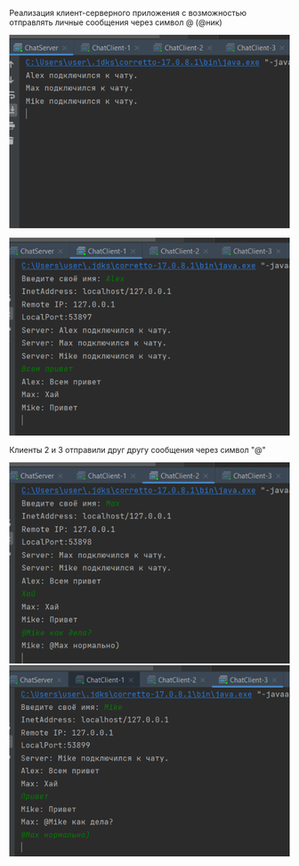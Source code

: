 Реализация клиент-серверного приложения с возможностью отправлять личные сообщения через символ @ (@ник)

![Окно состояния сервера](1.png)

![Окно состояния клиента](2.png)

Клиенты 2 и 3 отправили друг другу сообщения через символ "@"

![Окно состояния клиентов, которые общаются через личные сообщения](3.png)
![](4.png)
